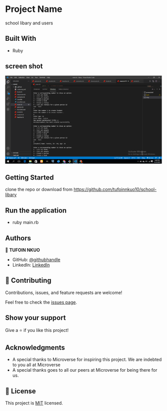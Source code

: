 # Project Name
school libary and users

## Built With

- Ruby
 
 ## screen shot
 ![screenshot](./image/main.png)

## Getting Started


clone the repo or download from https://github.com/tufoinnkuo10/school-libary
## Run the application
- ruby main.rb

## Authors

👤 **TUFOIN NKUO**

- GitHub: [@githubhandle](https://github.com/tufoinnkuo10)
- LinkedIn: [LinkedIn](https://www.linkedin.com/in/tufoin-nkuo/)


## 🤝 Contributing

Contributions, issues, and feature requests are welcome!

Feel free to check the [issues page](../../issues).

## Show your support

Give a ⭐️ if you like this project!

## Acknowledgments

- A special thanks to Microverse for inspiring this project. We are indebted to you all at Microverse
- A special thanks goes to all our peers at Microverse for being there for us.

## 📝 License

This project is [MIT](./MIT.md) licensed.